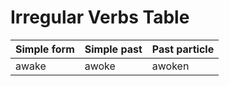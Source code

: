# Irregular Verbs Table

| Simple form | Simple past | Past particle |
|:------------|:------------|:--------------|
| awake | awoke | awoken |
